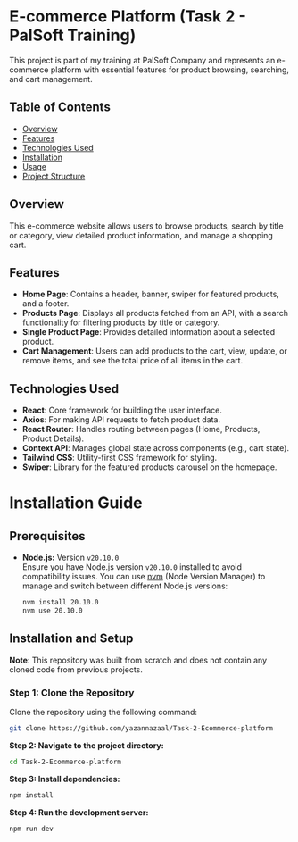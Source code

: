 # E-commerce Platform (Task 2 - PalSoft Training)

This project is part of my training at PalSoft Company and represents an e-commerce platform with essential features for product browsing, searching, and cart management. 

## Table of Contents
- [Overview](#overview)
- [Features](#features)
- [Technologies Used](#technologies-used)
- [Installation](#installation)
- [Usage](#usage)
- [Project Structure](#project-structure)

## Overview
This e-commerce website allows users to browse products, search by title or category, view detailed product information, and manage a shopping cart. 

## Features
- **Home Page**: Contains a header, banner, swiper for featured products, and a footer.
- **Products Page**: Displays all products fetched from an API, with a search functionality for filtering products by title or category.
- **Single Product Page**: Provides detailed information about a selected product.
- **Cart Management**: Users can add products to the cart, view, update, or remove items, and see the total price of all items in the cart.

## Technologies Used
- **React**: Core framework for building the user interface.
- **Axios**: For making API requests to fetch product data.
- **React Router**: Handles routing between pages (Home, Products, Product Details).
- **Context API**: Manages global state across components (e.g., cart state).
- **Tailwind CSS**: Utility-first CSS framework for styling.
- **Swiper**: Library for the featured products carousel on the homepage.

# Installation Guide

## Prerequisites

- **Node.js:** Version `v20.10.0`  
  Ensure you have Node.js version `v20.10.0` installed to avoid compatibility issues. You can use [nvm](https://github.com/nvm-sh/nvm) (Node Version Manager) to manage and switch between different Node.js versions:

  ```bash
  nvm install 20.10.0
  nvm use 20.10.0

  ```

## Installation and Setup

**Note**: This repository was built from scratch and does not contain any cloned code from previous projects.


### Step 1: Clone the Repository

Clone the repository using the following command:
```bash
git clone https://github.com/yazannazaal/Task-2-Ecommerce-platform
```
 **Step 2: Navigate to the project directory:**

   ```bash
   cd Task-2-Ecommerce-platform
   ```
 **Step 3: Install dependencies:**

   ```bash
   npm install
   ```

 **Step 4: Run the development server:**

   ```bash
   npm run dev
   ```
